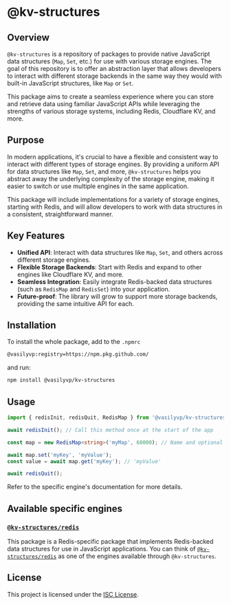 # @kv-structures

## Overview

`@kv-structures` is a repository of packages to provide native JavaScript data structures (`Map`, `Set`, etc.) for use with various storage engines. The goal of this repository is to offer an abstraction layer that allows developers to interact with different storage backends in the same way they would with built-in JavaScript structures, like `Map` or `Set`.

This package aims to create a seamless experience where you can store and retrieve data using familiar JavaScript APIs while leveraging the strengths of various storage systems, including Redis, Cloudflare KV, and more.

## Purpose

In modern applications, it's crucial to have a flexible and consistent way to interact with different types of storage engines. By providing a uniform API for data structures like `Map`, `Set`, and more, `@kv-structures` helps you abstract away the underlying complexity of the storage engine, making it easier to switch or use multiple engines in the same application.

This package will include implementations for a variety of storage engines, starting with Redis, and will allow developers to work with data structures in a consistent, straightforward manner.

## Key Features

- **Unified API**: Interact with data structures like `Map`, `Set`, and others across different storage engines.
- **Flexible Storage Backends**: Start with Redis and expand to other engines like Cloudflare KV, and more.
- **Seamless Integration**: Easily integrate Redis-backed data structures (such as `RedisMap` and `RedisSet`) into your application.
- **Future-proof**: The library will grow to support more storage backends, providing the same intuitive API for each.

## Installation

To install the whole package, add to the `.npmrc`
```bash
@vasilyvp:registry=https://npm.pkg.github.com/
```

and run:

```bash
npm install @vasilyvp/kv-structures
```
## Usage

```typescript
import { redisInit, redisQuit, RedisMap } from '@vasilyvp/kv-structures';

await redisInit(); // Call this method once at the start of the app

const map = new RedisMap<string>('myMap', 60000); // Name and optional TTL (in ms)

await map.set('myKey', 'myValue');
const value = await map.get('myKey'); // 'myValue'

await redisQuit();
```

Refer to the specific engine's documentation for more details.

## Available specific engines
### [`@kv-structures/redis`](https://github.com/VasilyVP/kv-structures/tree/main/packages/redis)

This package is a Redis-specific package that implements Redis-backed data structures for use in JavaScript applications. You can think of [`@kv-structures/redis`](https://github.com/VasilyVP/kv-structures/tree/main/packages/redis) as one of the engines available through `@kv-structures`.

## License

This project is licensed under the [ISC License](https://opensource.org/licenses/ISC).
